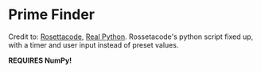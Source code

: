 # Prime Finder

Credit to: <a href="https://rosettacode.org/wiki/Strong_and_weak_primes#Python">Rosettacode</a>, <a href="https://realpython.com/python-timer/">Real Python</a>.
Rossetacode's python script fixed up, with a timer and user input instead of preset values. <p><b>REQUIRES NumPy!</b></p>
